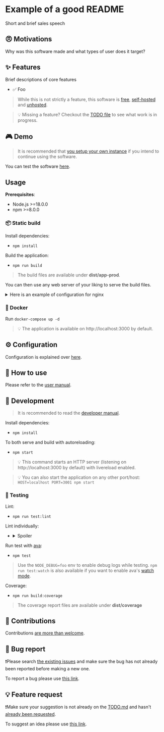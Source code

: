 # Example of a good README

Short and brief sales speech

## 😠 Motivations

Why was this software made and what types of user does it target?

## ✨ Features

Brief descriptions of core features

* ✅ Foo

> While this is not strictly a feature, this software is [free](https://www.gnu.org/philosophy/free-sw.en.html), [self-hosted](https://en.wikipedia.org/wiki/Self-hosting_(web_services)) and [unhosted](https://unhosted.org).  

> 💡 Missing a feature? Checkout the [TODO file](./TODO.md) to see what work is in progress.

## 🎮 Demo

> It is recommended that [you setup your own instance](#️-usage) if you intend to continue using the software.

You can test the software [here](https://github.com/thoughtsunificator/dotfiles).

## Usage

**Prerequisites**:

* Node.js >=18.0.0
* npm >=8.0.0

### 📦 Static build

Install dependencies:

- ``npm install``

Build the application:
- ``npm run build``
> The build files are available under **dist/app-prod**.

You can then use any web server of your liking to serve the build files.

<details>
  <summary>Here is an example of configuration for nginx</summary>
  
  ```nginx
  server {
    root /var/www/html; # This should match the directory where the bundle files are located.

    location / {
        try_files $uri /index.html;
    }

    # this could be its own site instead
    location /api {
        proxy_pass http://127.0.0.1:3001;
        proxy_http_version 1.1;
        proxy_set_header Upgrade $http_upgrade;
        proxy_set_header Connection "Upgrade";
        proxy_set_header Host $host;
    }
}
  ```
  
</details>

### 🐳 Docker

Run ```docker-compose up -d```

> 💡 The application is available on http://localhost:3000 by default.

## ⚙️ Configuration

Configuration is explained over [here](data/README.md).

## 🚀 How to use

Please refer to the [user manual](./documentation/user-manual.md).

## 🔨 Development

> It is recommended to read the [developer manual](../documentation/developer-manual.md).

Install dependencies:
- ``npm install``

To both serve and build with autoreloading:
- ``npm start``

> 💡 This command starts an HTTP server (listening on http://localhost:3000 by default) with livereload enabled.

> 💡 You can also start the application on any other port/host: ``HOST=localhost PORT=3001 npm start``

### 🧪 Testing

Lint:
- ``npm run test:lint``

Lint individually:

- <details>
  <summary>Spoiler</summary>

  Javascript files ([eslint](https://github.com/eslint/eslint)):
  - ``npm run test:lint:ecmascript``

  CSS files ([stylelint](https://github.com/stylelint/stylelint)):
  - ``npm run test:lint:css``
  
</details>

Run test with [ava](https://github.com/avajs/ava):
- ``npm test``
> Use the ``NODE_DEBUG=foo`` env to enable debug logs while testing.
> ``npm run test:watch`` is also available if you want to enable ava's [watch mode](https://github.com/avajs/ava/blob/main/docs/recipes/watch-mode.md). 

Coverage:
- ``npm run build:coverage``
> The coverage report files are available under **dist/coverage**

## 🧒 Contributions

Contributions [are more than welcome](./.github/CONTRIBUTING.md).

## 👾 Bug report 

❗Please search [the existing issues](https://github.com/thoughtsunificator/dotfiles/labels/bug) and make sure the bug has not already been reported before making a new one.

To report a bug please use [this link](https://github.com/thoughtsunificator/dotfiles/issues/new?template=bug_report.md).

## 💡 Feature request 

❗Make sure your suggestion is not already on the [TODO.md](TODO.md) and hasn't [already been requested](https://github.com/thoughtsunificator/dotfiles/labels/enhancement).

To suggest an idea please use [this link](https://github.com/thoughtsunificator/dotfiles/issues/new?template=feature_request.md).


